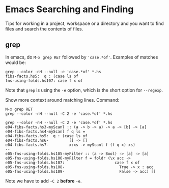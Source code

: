 # Emacs Searching and Finding

Tips for working in a project, workspace or a directory and you want to find files and search the contents of files.



## grep

In emacs, do `M-x grep RET` followed by `'case.*of'`. Examples of matches would be:

```
grep --color -nH --null -e 'case.*of' *.hs
fibs-facts.hs5:  q : (case ls of
fns-using-folds.hs107: case f x of
```

Note that `grep` is using the `-e` option, which is the short option for `--regexp`.

Show more context around matching lines. Command:

```
M-x grep RET
grep --color -nH --null -C 2 -e 'case.*of' *.hs
```

```
grep --color -nH --null -C 2 -e 'case.*of' *.hs
e04-fibs-facts.hs 3-myScanl :: (a -> b -> a) -> a -> [b] -> [a]
e04-fibs-facts.hs 4-myScanl f q ls =
e04-fibs-facts.hs 5:  q : (case ls of
e04-fibs-facts.hs 6-         [] -> []
e04-fibs-facts.hs 7-         x:xs -> myScanl f (f q x) xs)
--
e05-fns-using-folds.hs 105-myFilter :: (a -> Bool) -> [a] -> [a]
e05-fns-using-folds.hs 106-myFilter f = foldr (\x acc ->
e05-fns-using-folds.hs 107:                      case f x of
e05-fns-using-folds.hs 108-                        True -> x : acc
e05-fns-using-folds.hs 109-                        False -> acc) []
```

Note we have to add `-C 2` **before** `-e`.
